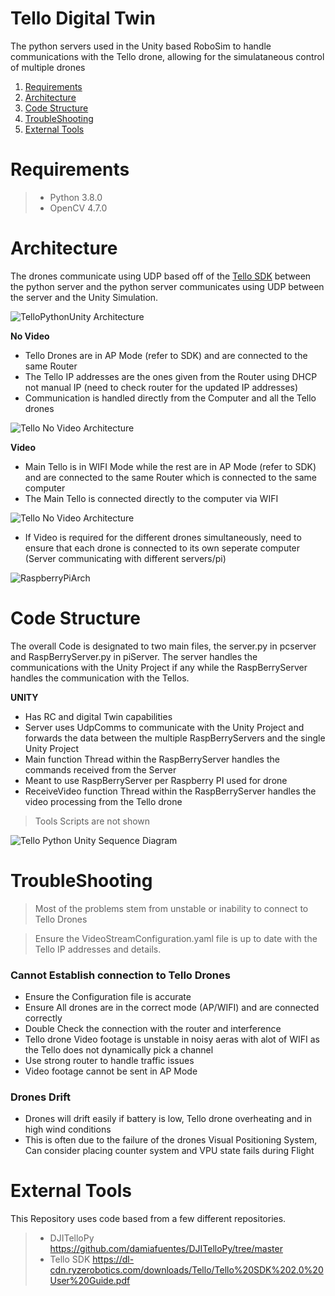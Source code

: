 # Tello Digital Twin

The python servers used in the Unity based RoboSim to handle communications with the Tello drone, allowing for the simulataneous control of multiple drones

1. [Requirements](#requirements)
3. [Architecture](#architecture)
4. [Code Structure](#code-structure)
7. [TroubleShooting](#troubleshooting)
8. [External Tools](#external-tools)

# Requirements

> - Python 3.8.0
> - OpenCV 4.7.0 

# Architecture
The drones communicate using UDP based off of the [Tello SDK](https://dl-cdn.ryzerobotics.com/downloads/Tello/Tello%20SDK%202.0%20User%20Guide.pdf) between the python server and the python server communicates using UDP between the server and the Unity Simulation.

![TelloPythonUnity Architecture](Documentation/UnityPythonArchitecture.jpeg)


**No Video**
- Tello Drones are in AP Mode (refer to SDK) and are connected to the same Router
- The Tello IP addresses are the ones given from the Router using DHCP not manual IP (need to check router for the updated IP addresses)
- Communication is handled directly from the Computer and all the Tello drones
 
![Tello No Video Architecture](Documentation/NoVideo.jpeg)

**Video**
- Main Tello is in WIFI Mode while the rest are in AP Mode (refer to SDK) and are connected to the same Router which is connected to the same computer
- The Main Tello is connected directly to the computer via WIFI
 
![Tello No Video Architecture](Documentation/Video.jpeg)

- If Video is required for the different drones simultaneously, need to ensure that each drone is connected to its own seperate computer (Server communicating with different servers/pi)

![RaspberryPiArch](Documentation/RaspberryPiArch.png)

# Code Structure

The overall Code is designated to two main files, the server.py in pcserver and RaspBerryServer.py in piServer. The server handles the communications with the Unity Project if any while the RaspBerryServer handles the communication with the Tellos.

**UNITY**
- Has RC and digital Twin capabilities
- Server uses UdpComms to communicate with the Unity Project and forwards the data between the multiple RaspBerryServers and the single Unity Project
- Main function Thread within the RaspBerryServer handles the commands received from the Server
- Meant to use RaspBerryServer per Raspberry PI used for drone
- ReceiveVideo function Thread within the RaspBerryServer handles the video processing from the Tello drone

> Tools Scripts are not shown

![Tello Python Unity Sequence Diagram](Documentation/TelloUnityPythonSeqDiag.jpeg)

# TroubleShooting
> Most of the problems stem from unstable or inability to connect to Tello Drones

>Ensure the VideoStreamConfiguration.yaml file is up to date with the Tello IP addresses and details.
### Cannot  Establish connection to Tello Drones ###
- Ensure the Configuration file is accurate
- Ensure All drones are in the correct mode (AP/WIFI) and are connected correctly
- Double Check the connection with the router and interference
- Tello drone Video footage is unstable in noisy aeras with alot of WIFI as the Tello does not dynamically pick a channel
- Use strong router to handle traffic issues
- Video footage cannot be sent in AP Mode

### Drones Drift ###
- Drones will drift easily if battery is low, Tello drone overheating and in high wind conditions
- This is often due to the failure of the drones Visual Positioning System, Can consider placing counter system and VPU state fails during Flight

# External Tools

This Repository uses code based from a few different repositories.

> - DJITelloPy https://github.com/damiafuentes/DJITelloPy/tree/master
> - Tello SDK https://dl-cdn.ryzerobotics.com/downloads/Tello/Tello%20SDK%202.0%20User%20Guide.pdf